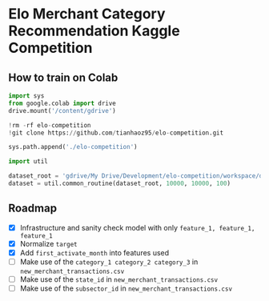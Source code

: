 # Elo Merchant Category Recommendation Kaggle Competition

## How to train on Colab

```python
import sys
from google.colab import drive
drive.mount('/content/gdrive')

!rm -rf elo-competition
!git clone https://github.com/tianhaoz95/elo-competition.git

sys.path.append('./elo-competition')

import util

dataset_root = 'gdrive/My Drive/Development/elo-competition/workspace/dataset'
dataset = util.common_routine(dataset_root, 10000, 10000, 100)
```

## Roadmap
- [x] Infrastructure and sanity check model with only `feature_1, feature_1, feature_1`
- [x] Normalize `target`
- [x] Add `first_activate_month` into features used
- [ ] Make use of the `category_1 category_2 category_3` in `new_merchant_transactions.csv`
- [ ] Make use of the `state_id` in `new_merchant_transactions.csv`
- [ ] Make use of the `subsector_id` in `new_merchant_transactions.csv`